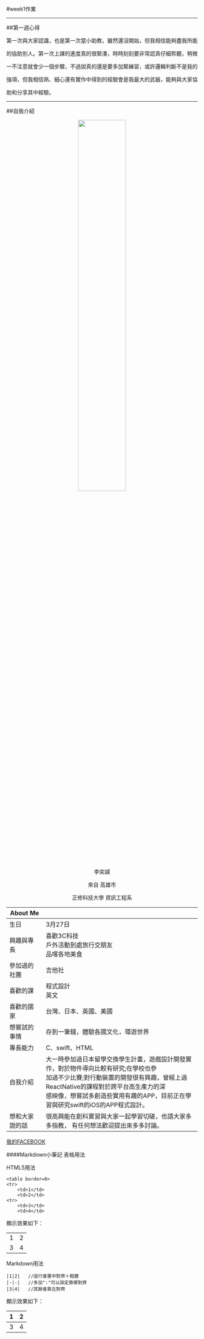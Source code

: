 #week1作業
<!--我是分隔線-->
***
##第一週心得


第一次與大家認識，也是第一次當小助教，雖然還沒開始，但我相信能夠盡我所能<!--這裡多按一個ENTER就會斷行-->

的協助別人。第一次上課的進度真的很緊湊，時時刻刻要非常認真仔細聆聽，稍微

一不注意就會少一個步驟，不過說真的還是要多加緊練習，或許邏輯判斷不是我的

強項，但我相信熟、細心還有實作中得到的經驗會是我最大的武器，能夠與大家協

助和分享其中經驗。

<!--我是分隔線-->
***
##自我介紹


<div align="center">
 <img src=https://goo.gl/OTEM1M height="50%" width="50%">

 李奕諴

 來自 高雄市

 正修科技大學 資訊工程系


|About Me	 | 			    |
|------------|-------------|
|生日	   	 |3月27日|
|興趣與專長	 |喜歡3C科技<br>	戶外活動到處旅行交朋友<br>品嚐各地美食<br>|
|參加過的社團	 |吉他社|
|喜歡的課		 |程式設計<br>	英文|
|喜歡的國家	 |台灣、日本、英國、美國|
|想嘗試的事情	 |存到一筆錢，體驗各國文化，環遊世界|
|專長能力		 |C、swift、HTML|
|自我介紹		 |大一時參加過日本留學交換學生計畫，遊戲設計開發實作，對於物件導向比較有研究;在學校也參	<br>加過不少比賽;對行動裝置的開發很有興趣，曾經上過ReactNative的課程對於跨平台高生產力的深	<br>感映像，想嘗試多創造些實用有趣的APP，目前正在學習與研究swift的iOS的APP程式設計。|
|想和大家說的話|很高興能在創科實習與大家一起學習切磋，也請大家多多指教， 有任何想法歡迎提出來多多討論。|

</div>





[我的FACEBOOK](http://goo.gl/QCKEUc)

<!--這是註解-->

####Markdown小筆記
表格用法

HTML5用法

	<table border=0>
	<tr>
		<td>1</td>
		<td>2</td>
	<tr>
		<td>3</td>
		<td>4</td>

顯示效果如下：
</table>
<table border=0>
<tr>
	<td>1</td>
	<td>2</td>
<tr>
	<td>3</td>
	<td>4</td>
</table>

Markdown用法

	|1|2|	//這行會置中對齊＋粗體
	|-|-|	//多加":"可以設定靠哪對齊
	|3|4|	//其餘會靠左對齊

顯示效果如下：

|1|2|
|-|-|
|3|4|
